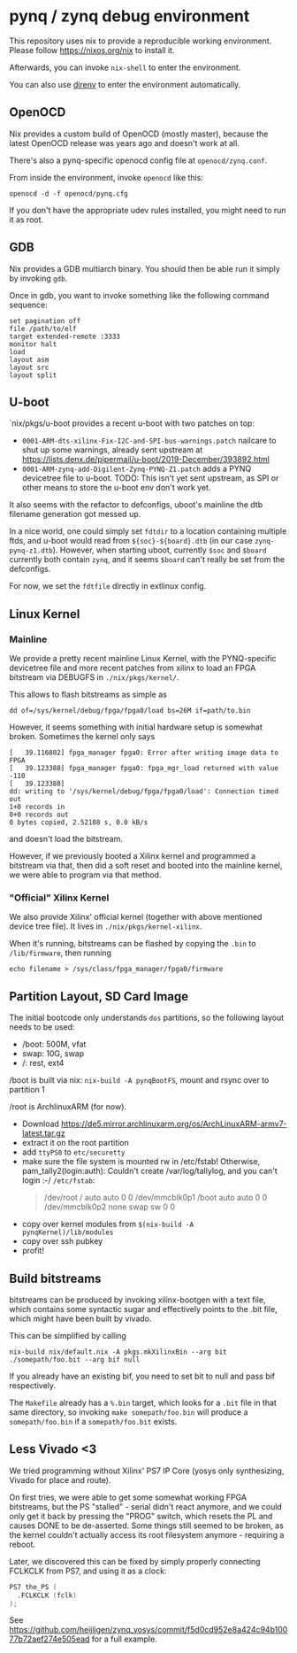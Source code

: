 # pynq / zynq debug environment

This repository uses nix to provide a reproducible working environment. Please
follow https://nixos.org/nix to install it.

Afterwards, you can invoke `nix-shell` to enter the environment.

You can also use [direnv](https://direnv.net) to enter the environment
automatically.

## OpenOCD
Nix provides a custom build of OpenOCD (mostly master), because the latest
OpenOCD release was years ago and doesn't work at all.

There's also a pynq-specific openocd config file at `openocd/zynq.conf`.

From inside the environment, invoke `openocd` like this:

```
openocd -d -f openocd/pynq.cfg
```

If you don't have the appropriate udev rules installed, you might need to run
it as root.

## GDB
Nix provides a GDB multiarch binary. You should then be able run it simply by
invoking `gdb`.

Once in gdb, you want to invoke something like the following command sequence:

```
set pagination off
file /path/to/elf
target extended-remote :3333
monitor halt
load
layout asm
layout src
layout split
```

## U-boot
`nix/pkgs/u-boot provides a recent u-boot with two patches on top:
 - `0001-ARM-dts-xilinx-Fix-I2C-and-SPI-bus-warnings.patch`
   nailcare to shut up some warnings, already sent upstream at
   https://lists.denx.de/pipermail/u-boot/2019-December/393892.html
 - `0001-ARM-zynq-add-Digilent-Zynq-PYNQ-Z1.patch`
   adds a PYNQ devicetree file to u-boot.
   TODO: This isn't yet sent upstream, as SPI or other means to store the
   u-boot env don't work yet.

It also seems with the refactor to defconfigs, uboot's mainline the dtb
filename generation got messed up.

In a nice world, one could simply set `fdtdir` to a location containing
multiple ftds, and u-boot would read from `${soc}-${board}.dtb` (in our case
`zynq-pynq-z1.dtb`).
However, when starting uboot, currently `$soc` and `$board` currently both
contain `zynq`, and it seems `$board` can't really be set from the defconfigs.

For now, we set the `fdtfile` directly in extlinux config.

## Linux Kernel
### Mainline
We provide a pretty recent mainline Linux Kernel, with the PYNQ-specific
devicetree file and more recent patches from xilinx to load an FPGA bitstream
via DEBUGFS in `./nix/pkgs/kernel/`.

This allows to flash bitstreams as simple as

```
dd of=/sys/kernel/debug/fpga/fpga0/load bs=26M if=path/to.bin
```

However, it seems something with initial hardware setup is somewhat broken.
Sometimes the kernel only says

```
[   39.116802] fpga_manager fpga0: Error after writing image data to FPGA
[   39.123388] fpga_manager fpga0: fpga_mgr_load returned with value -110
[   39.123388] 
dd: writing to '/sys/kernel/debug/fpga/fpga0/load': Connection timed out
1+0 records in
0+0 records out
0 bytes copied, 2.52188 s, 0.0 kB/s
```

and doesn't load the bitstream.

However, if we previously booted a Xilinx kernel and programmed a bitstream via
that, then did a soft reset and booted into the mainline kernel, we were able
to program via that method.

### "Official" Xilinx Kernel
We also provide Xilinx' official kernel (together with above mentioned device
tree file). It lives in `./nix/pkgs/kernel-xilinx`.

When it's running, bitstreams can be flashed by copying the `.bin` to
`/lib/firmware`, then running

```
echo filename > /sys/class/fpga_manager/fpga0/firmware
```

## Partition Layout, SD Card Image
The initial bootcode only understands `dos` partitions, so the following layout
needs to be used:
 - /boot: 500M, vfat
 - swap: 10G, swap
 - /: rest, ext4

/boot is built via nix:
`nix-build -A pynqBootFS`, mount and rsync over to partition 1

/root is ArchlinuxARM (for now).
 - Download https://de5.mirror.archlinuxarm.org/os/ArchLinuxARM-armv7-latest.tar.gz
 - extract it on the root partition
 - add `ttyPS0` to `etc/securetty`
 - make sure the file system is mounted rw in /etc/fstab! Otherwise, pam_tally2(login:auth): Couldn't create /var/log/tallylog, and you can't login :-/
   `/etc/fstab`:
   > /dev/root / auto auto 0 0
   > /dev/mmcblk0p1 /boot auto auto 0 0
   > /dev/mmcblk0p2 none swap sw 0 0
 - copy over kernel modules from `$(nix-build -A pynqKernel)/lib/modules`
 - copy over ssh pubkey
 - profit!

## Build bitstreams
bitstreams can be produced by invoking xilinx-bootgen with a text file, which
contains some syntactic sugar and effectively points to the .bit file, which
might have been built by vivado.

This can be simplified by calling

```
nix-build nix/default.nix -A pkgs.mkXilinxBin --arg bit ./somepath/foo.bit --arg bif null
```

If you already have an existing bif, you need to set bit to null and pass bif respectively.

The `Makefile` already has a `%.bin` target, which looks for a `.bit` file in
that same directory, so invoking `make somepath/foo.bin` will produce a
`somepath/foo.bin` if a `somepath/foo.bit` exists.

## Less Vivado <3
We tried programming without Xilinx' PS7 IP Core (yosys only synthesizing,
Vivado for place and route).

On first tries, we were able to get some somewhat working FPGA bitstreams, but
the PS "stalled" - serial didn't react anymore, and we could only get it back
by pressing the "PROG" switch, which resets the PL and causes DONE to be
de-asserted. Some things still seemed to be broken, as the kernel couldn't
actually access its root filesystem anymore - requiring a reboot.

Later, we discovered this can be fixed by simply properly connecting FCLKCLK
from PS7, and using it as a clock:

```verilog
PS7 the_PS (
  .FCLKCLK (fclk)
);
```

See
https://github.com/heijligen/zynq_yosys/commit/f5d0cd952e8a424c94b10077b72aef274e505ead
for a full example.

